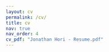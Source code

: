 ```yaml
---
layout: cv
permalink: /cv/
title: cv
nav: true
nav_order: 4
cv_pdf: "Jonathan Hori - Resume.pdf"
---
```


